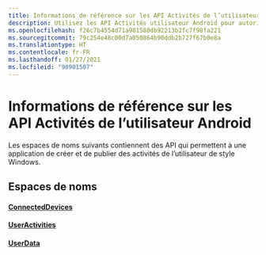 ```yaml
---
title: Informations de référence sur les API Activités de l’utilisateur Android
description: Utilisez les API Activités utilisateur Android pour autoriser votre application à créer et à publier des activités utilisateur de type Windows.
ms.openlocfilehash: f26c7b4554d71a981580db92213b2fc7f98fa221
ms.sourcegitcommit: 79c254e48c00d7a050864b90ddb2b727f67b0e8a
ms.translationtype: HT
ms.contentlocale: fr-FR
ms.lasthandoff: 01/27/2021
ms.locfileid: "98901507"
---
```

# <a name="android-user-activities-api-reference"></a>Informations de référence sur les API Activités de l’utilisateur Android

Les espaces de noms suivants contiennent des API qui permettent à une application de créer et de publier des activités de l’utilisateur de style Windows.

## <a name="namespaces"></a>Espaces de noms

#### <a name="connecteddevices"></a>[ConnectedDevices](/java/api/com.microsoft.connecteddevices)
#### <a name="useractivities"></a>[UserActivities](/java/api/com.microsoft.connecteddevices.userdata.useractivities)
#### <a name="userdata"></a>[UserData](/java/api/com.microsoft.connecteddevices.userdata)